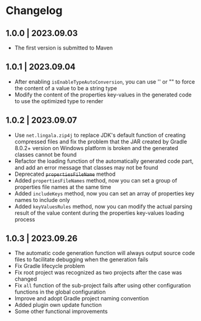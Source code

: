 # Changelog

## 1.0.0 | 2023.09.03

- The first version is submitted to Maven

## 1.0.1 | 2023.09.04

- After enabling `isEnableTypeAutoConversion`, you can use '' or "" to force the content of a value to be a string type
- Modify the content of the properties key-values in the generated code to use the optimized type to render

## 1.0.2 | 2023.09.07

- Use `net.lingala.zip4j` to replace JDK's default function of creating compressed files and fix the problem that the JAR created by Gradle 8.0.2+
  version on Windows platform is broken and the generated classes cannot be found
- Refactor the loading function of the automatically generated code part, and add an error message that classes may not be found
- Deprecated ~~`propertiesFileName`~~ method
- Added `propertiesFileNames` method, now you can set a group of properties file names at the same time
- Added `includeKeys` method, now you can set an array of properties key names to include only
- Added `keyValuesRules` method, now you can modify the actual parsing result of the value content during the properties key-values loading process

## 1.0.3 | 2023.09.26

- The automatic code generation function will always output source code files to facilitate debugging when the generation fails
- Fix Gradle lifecycle problem
- Fix root project was recognized as two projects after the case was changed
- Fix `all` function of the sub-project fails after using other configuration functions in the global configuration
- Improve and adopt Gradle project naming convention
- Added plugin own update function
- Some other functional improvements